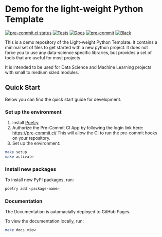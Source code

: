 # Demo for the light-weight Python Template

[![pre-commit.ci status](https://results.pre-commit.ci/badge/github/MoritzM00/python-template/main.svg)](https://results.pre-commit.ci/latest/github/MoritzM00/python-template/main)
[![Tests](https://github.com/MoritzM00/python-template/actions/workflows/test.yaml/badge.svg)](https://github.com/MoritzM00/python-template/actions/workflows/test.yaml)
[![Docs](https://github.com/MoritzM00/python-template-demo/actions/workflows/deploy.yaml/badge.svg)](https://github.com/MoritzM00/python-template-demo/actions/workflows/deploy.yaml)
[![pre-commit](https://img.shields.io/badge/pre--commit-enabled-brightgreen?logo=pre-commit&logoColor=white)][pre-commit]
[![Black](https://img.shields.io/badge/code%20style-black-000000.svg)][black]

[pre-commit]: https://github.com/pre-commit/pre-commit
[black]: https://github.com/psf/black

This is a demo repository of the Light-weight Python Template.
It contains a minimal set of files to get started with a new python project. It does not force you to use any data-science specific libraries, but provides a set of tools that are useful for most projects.

It is intended to be used for Data Science and Machine Learning projects with small to medium sized modules.

## Quick Start

Below you can find the quick start guide for development.

### Set up the environment

1. Install [Poetry](https://python-poetry.org/docs/#installation)
2. Authorize the Pre-Commit CI App by following the login link here: <https://pre-commit.ci/>
   This will allow the CI to run the pre-commit hooks on your repository.
3. Set up the environment:

```bash
make setup
make activate
```

### Install new packages

To install new PyPI packages, run:

```bash
poetry add <package-name>
```

### Documentation

The Documentation is automacially deployed to GitHub Pages.

To view the documentation locally, run:

```bash
make docs_view
```
